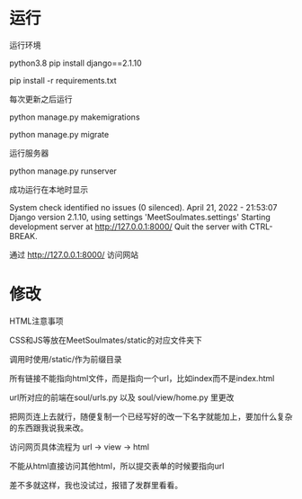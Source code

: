 # 运行

运行环境


python3.8
pip install django==2.1.10

pip install -r requirements.txt

每次更新之后运行


python manage.py makemigrations

python manage.py migrate

运行服务器


python manage.py runserver

成功运行在本地时显示


System check identified no issues (0 silenced).
April 21, 2022 - 21:53:07
Django version 2.1.10, using settings 'MeetSoulmates.settings'
Starting development server at http://127.0.0.1:8000/
Quit the server with CTRL-BREAK.

通过 http://127.0.0.1:8000/ 访问网站

# 修改

HTML注意事项


CSS和JS等放在MeetSoulmates/static的对应文件夹下

调用时使用/static/作为前缀目录

所有链接不能指向html文件，而是指向一个url，比如index而不是index.html

url所对应的前端在soul/urls.py 以及 soul/view/home.py 里更改

把网页连上去就行，随便复制一个已经写好的改一下名字就能加上，要加什么复杂的东西跟我说我来改。

访问网页具体流程为 url -> view -> html

不能从html直接访问其他html，所以提交表单的时候要指向url

差不多就这样，我也没试过，报错了发群里看看。

